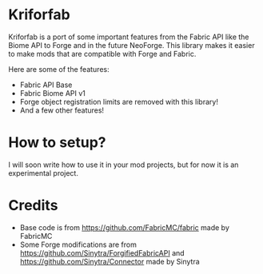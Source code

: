 # Kriforfab

Kriforfab is a port of some important features from the Fabric API like the Biome API to Forge and in the future NeoForge.
This library makes it easier to make mods that are compatible with Forge and Fabric.

Here are some of the features:

- Fabric API Base
- Fabric Biome API v1
- Forge object registration limits are removed with this library!
- And a few other features!

# How to setup?
I will soon write how to use it in your mod projects, but for now it is an experimental project.

# Credits

- Base code is from https://github.com/FabricMC/fabric made by FabricMC
- Some Forge modifications are from https://github.com/Sinytra/ForgifiedFabricAPI and https://github.com/Sinytra/Connector made by Sinytra
